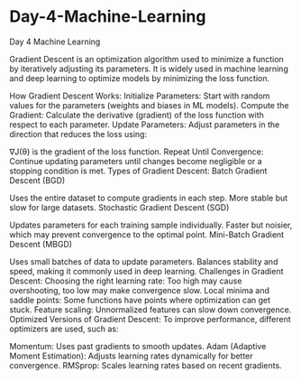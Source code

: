 # Day-4-Machine-Learning
Day 4 Machine Learning



Gradient Descent is an optimization algorithm used to minimize a function by iteratively adjusting its parameters. It is widely used in machine learning and deep learning to optimize models by minimizing the loss function.

How Gradient Descent Works:
Initialize Parameters: Start with random values for the parameters (weights and biases in ML models).
Compute the Gradient: Calculate the derivative (gradient) of the loss function with respect to each parameter.
Update Parameters: Adjust parameters in the direction that reduces the loss using:


∇J(θ) is the gradient of the loss function.
Repeat Until Convergence: Continue updating parameters until changes become negligible or a stopping condition is met.
Types of Gradient Descent:
Batch Gradient Descent (BGD)

Uses the entire dataset to compute gradients in each step.
More stable but slow for large datasets.
Stochastic Gradient Descent (SGD)

Updates parameters for each training sample individually.
Faster but noisier, which may prevent convergence to the optimal point.
Mini-Batch Gradient Descent (MBGD)

Uses small batches of data to update parameters.
Balances stability and speed, making it commonly used in deep learning.
Challenges in Gradient Descent:
Choosing the right learning rate: Too high may cause overshooting, too low may make convergence slow.
Local minima and saddle points: Some functions have points where optimization can get stuck.
Feature scaling: Unnormalized features can slow down convergence.
Optimized Versions of Gradient Descent:
To improve performance, different optimizers are used, such as:

Momentum: Uses past gradients to smooth updates.
Adam (Adaptive Moment Estimation): Adjusts learning rates dynamically for better convergence.
RMSprop: Scales learning rates based on recent gradients.
